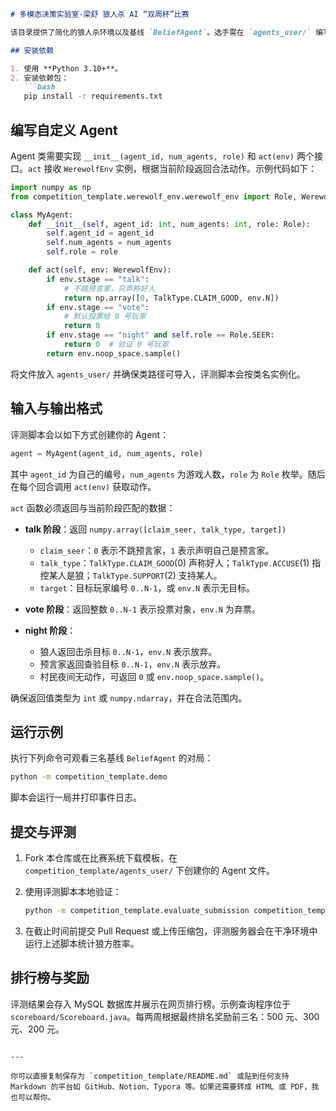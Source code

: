
````markdown
# 多模态决策实验室-梁舒 狼人杀 AI “双周杯”比赛

该目录提供了简化的狼人杀环境以及基线 `BeliefAgent`。选手需在 `agents_user/` 编写自己的智能体，并使用评测脚本验证。

## 安装依赖

1. 使用 **Python 3.10+**。
2. 安装依赖包：
   ```bash
   pip install -r requirements.txt
````

## 编写自定义 Agent

Agent 类需要实现 `__init__(agent_id, num_agents, role)` 和 `act(env)` 两个接口。`act` 接收 `WerewolfEnv` 实例，根据当前阶段返回合法动作。示例代码如下：

```python
import numpy as np
from competition_template.werewolf_env.werewolf_env import Role, WerewolfEnv, TalkType

class MyAgent:
    def __init__(self, agent_id: int, num_agents: int, role: Role):
        self.agent_id = agent_id
        self.num_agents = num_agents
        self.role = role

    def act(self, env: WerewolfEnv):
        if env.stage == "talk":
            # 不跳预言家，只声称好人
            return np.array([0, TalkType.CLAIM_GOOD, env.N])
        if env.stage == "vote":
            # 默认投票给 0 号玩家
            return 0
        if env.stage == "night" and self.role == Role.SEER:
            return 0  # 验证 0 号玩家
        return env.noop_space.sample()
```

将文件放入 `agents_user/` 并确保类路径可导入，评测脚本会按类名实例化。

## 输入与输出格式

评测脚本会以如下方式创建你的 Agent：

```python
agent = MyAgent(agent_id, num_agents, role)
```

其中 `agent_id` 为自己的编号，`num_agents` 为游戏人数，`role` 为 `Role` 枚举。随后在每个回合调用 `act(env)` 获取动作。

`act` 函数必须返回与当前阶段匹配的数据：

* **talk 阶段**：返回 `numpy.array([claim_seer, talk_type, target])`

  * `claim_seer`：`0` 表示不跳预言家，`1` 表示声明自己是预言家。
  * `talk_type`：`TalkType.CLAIM_GOOD`(0) 声称好人；`TalkType.ACCUSE`(1) 指控某人是狼；`TalkType.SUPPORT`(2) 支持某人。
  * `target`：目标玩家编号 `0..N-1`，或 `env.N` 表示无目标。
* **vote 阶段**：返回整数 `0..N-1` 表示投票对象，`env.N` 为弃票。
* **night 阶段**：

  * 狼人返回击杀目标 `0..N-1`，`env.N` 表示放弃。
  * 预言家返回查验目标 `0..N-1`，`env.N` 表示放弃。
  * 村民夜间无动作，可返回 `0` 或 `env.noop_space.sample()`。

确保返回值类型为 `int` 或 `numpy.ndarray`，并在合法范围内。

## 运行示例

执行下列命令可观看三名基线 `BeliefAgent` 的对局：

```bash
python -m competition_template.demo
```

脚本会运行一局并打印事件日志。

## 提交与评测

1. Fork 本仓库或在比赛系统下载模板，在 `competition_template/agents_user/` 下创建你的 Agent 文件。
2. 使用评测脚本本地验证：

   ```bash
   python -m competition_template.evaluate_submission competition_template.agents_user.my_agent.MyAgent --games 10
   ```
3. 在截止时间前提交 Pull Request 或上传压缩包，评测服务器会在干净环境中运行上述脚本统计狼方胜率。

## 排行榜与奖励

评测结果会存入 MySQL 数据库并展示在网页排行榜。示例查询程序位于 `scoreboard/Scoreboard.java`。每两周根据最终排名奖励前三名：500 元、300 元、200 元。

```

---

你可以直接复制保存为 `competition_template/README.md` 或贴到任何支持 Markdown 的平台如 GitHub、Notion、Typora 等。如果还需要转成 HTML 或 PDF，我也可以帮你。
```
